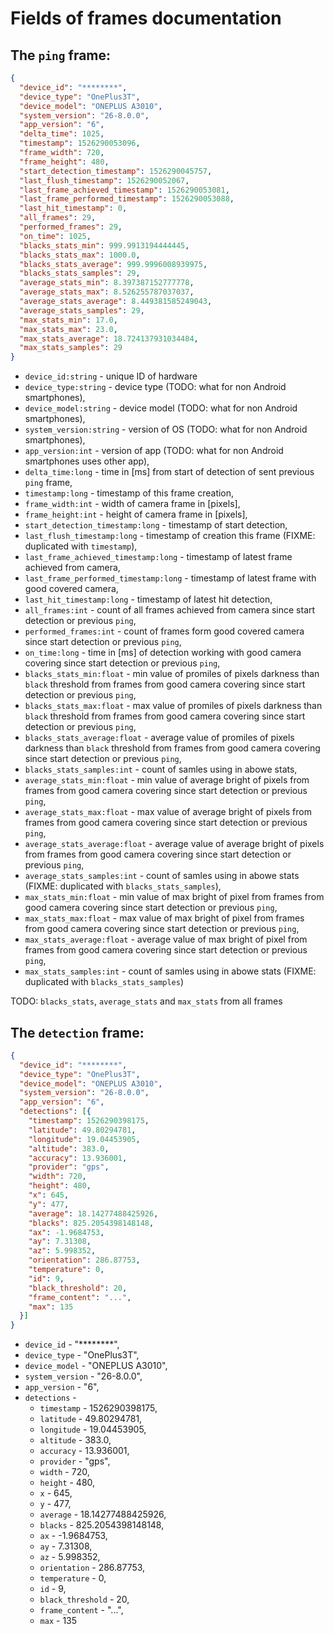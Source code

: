 # Fields of frames documentation

## The `ping` frame:
```json
{
  "device_id": "********",
  "device_type": "OnePlus3T",
  "device_model": "ONEPLUS A3010",
  "system_version": "26-8.0.0",
  "app_version": "6",
  "delta_time": 1025,
  "timestamp": 1526290053096,
  "frame_width": 720,
  "frame_height": 480,
  "start_detection_timestamp": 1526290045757,
  "last_flush_timestamp": 1526290052067,
  "last_frame_achieved_timestamp": 1526290053081,
  "last_frame_performed_timestamp": 1526290053088,
  "last_hit_timestamp": 0,
  "all_frames": 29,
  "performed_frames": 29,
  "on_time": 1025,
  "blacks_stats_min": 999.9913194444445,
  "blacks_stats_max": 1000.0,
  "blacks_stats_average": 999.9996008939975,
  "blacks_stats_samples": 29,
  "average_stats_min": 8.397387152777778,
  "average_stats_max": 8.526255787037037,
  "average_stats_average": 8.449381585249043,
  "average_stats_samples": 29,
  "max_stats_min": 17.0,
  "max_stats_max": 23.0,
  "max_stats_average": 18.724137931034484,
  "max_stats_samples": 29
}
```
* `device_id:string` - unique ID of hardware
* `device_type:string` - device type (TODO: what for non Android smartphones),
* `device_model:string` - device model (TODO: what for non Android smartphones),
* `system_version:string` - version of OS (TODO: what for non Android smartphones),
* `app_version:int` - version of app (TODO: what for non Android smartphones uses other app),
* `delta_time:long` - time in \[ms\] from start of detection of sent previous `ping` frame,
* `timestamp:long` - timestamp of this frame creation,
* `frame_width:int` - width of camera frame in \[pixels\],
* `frame_height:int` - height of camera frame in \[pixels\],
* `start_detection_timestamp:long` - timestamp of start detection,
* `last_flush_timestamp:long` - timestamp of creation this frame (FIXME: duplicated with `timestamp`),
* `last_frame_achieved_timestamp:long` - timestamp of latest frame achieved from camera,
* `last_frame_performed_timestamp:long` - timestamp of latest frame with good covered camera,
* `last_hit_timestamp:long` - timestamp of latest hit detection,
* `all_frames:int` - count of all frames achieved from camera since start detection or previous `ping`,
* `performed_frames:int` - count of frames form good covered camera since start detection or previous `ping`,
* `on_time:long` - time in \[ms\] of detection working with good camera covering since start detection or previous `ping`,
* `blacks_stats_min:float` - min value of promiles of pixels darkness than `black` threshold from frames from good camera covering since start detection or previous `ping`,
* `blacks_stats_max:float` - max value of promiles of pixels darkness than `black` threshold from frames from good camera covering since start detection or previous `ping`,
* `blacks_stats_average:float` - average value of promiles of pixels darkness than `black` threshold from frames from good camera covering since start detection or previous `ping`,
* `blacks_stats_samples:int` - count of samles using in abowe stats,
* `average_stats_min:float` - min value of average bright of pixels from frames from good camera covering since start detection or previous `ping`,
* `average_stats_max:float` - max value of average bright of pixels from frames from good camera covering since start detection or previous `ping`,
* `average_stats_average:float` - average value of average bright of pixels from frames from good camera covering since start detection or previous `ping`,
* `average_stats_samples:int` - count of samles using in abowe stats (FIXME: duplicated with `blacks_stats_samples`),
* `max_stats_min:float` - min value of max bright of pixel from frames from good camera covering since start detection or previous `ping`,
* `max_stats_max:float` - max value of max bright of pixel from frames from good camera covering since start detection or previous `ping`,
* `max_stats_average:float` - average value of max bright of pixel from frames from good camera covering since start detection or previous `ping`,
* `max_stats_samples:int` - count of samles using in abowe stats (FIXME: duplicated with `blacks_stats_samples`)

TODO: `blacks_stats`, `average_stats` and `max_stats` from all frames


## The `detection` frame:
```json
{
  "device_id": "********",
  "device_type": "OnePlus3T",
  "device_model": "ONEPLUS A3010",
  "system_version": "26-8.0.0",
  "app_version": "6",
  "detections": [{
    "timestamp": 1526290398175,
    "latitude": 49.80294781,
    "longitude": 19.04453905,
    "altitude": 383.0,
    "accuracy": 13.936001,
    "provider": "gps",
    "width": 720,
    "height": 480,
    "x": 645,
    "y": 477,
    "average": 18.14277488425926,
    "blacks": 825.2054398148148,
    "ax": -1.9684753,
    "ay": 7.31308,
    "az": 5.998352,
    "orientation": 286.87753,
    "temperature": 0,
    "id": 9,
    "black_threshold": 20,
    "frame_content": "...",
    "max": 135
  }]
}
```

* `device_id` - "********",
* `device_type` - "OnePlus3T",
* `device_model` - "ONEPLUS A3010",
* `system_version` - "26-8.0.0",
* `app_version` - "6",
* `detections` - 
   * `timestamp` - 1526290398175,
   * `latitude` - 49.80294781,
   * `longitude` - 19.04453905,
   * `altitude` - 383.0,
   * `accuracy` - 13.936001,
   * `provider` - "gps",
   * `width` - 720,
   * `height` - 480,
   * `x` - 645,
   * `y` - 477,
   * `average` - 18.14277488425926,
   * `blacks` - 825.2054398148148,
   * `ax` - -1.9684753,
   * `ay` - 7.31308,
   * `az` - 5.998352,
   * `orientation` - 286.87753,
   * `temperature` - 0,
   * `id` - 9,
   * `black_threshold` - 20,
   * `frame_content` - "...",
   * `max` - 135

